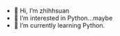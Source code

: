 - 👋 Hi, I’m zhihhsuan
- 👀 I’m interested in Python...maybe
- 🌱 I’m currently learning Python.

<!---
zhihhsuan/zhihhsuan is a ✨ special ✨ repository because its `README.md` (this file) appears on your GitHub profile.
You can click the Preview link to take a look at your changes.
--->
